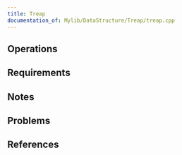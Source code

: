 ```yaml
---
title: Treap
documentation_of: Mylib/DataStructure/Treap/treap.cpp
---
```


## Operations

## Requirements

## Notes

## Problems

## References

